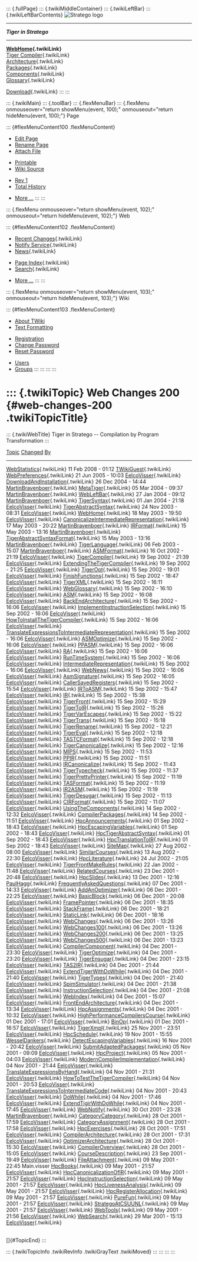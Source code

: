 ::: {.fullPage}
::: {.twikiMiddleContainer}
::: {.twikiLeftBar}
::: {.twikiLeftBarContents}
![Stratego
logo](../pub/Stratego/StrategoLogo/StrategoLogoTextlessWhite-100px.png)

------------------------------------------------------------------------

***Tiger in Stratego***

------------------------------------------------------------------------

**[WebHome](WebHome){.twikiLink}**\
[Tiger Compiler](TigerCompiler){.twikiLink}\
[Architecture](CompilerArchitecture){.twikiLink}\
[Packages](CompilerPackages){.twikiLink}\
[Components](CompilerComponent){.twikiLink}\
[Glossary](WebGlossary){.twikiLink}

[Download](DownloadAndInstallation){.twikiLink}
:::
:::

::: {.twikiMain}
::: {.toolBar}
::: {.flexMenuBar}
::: {.flexMenu onmouseover="return showMenu(event, 100);" onmouseout="return hideMenu(event, 100);"}
Page

::: {#flexMenuContent100 .flexMenuContent}
-   [Edit
    Page](http://www.program-transformation.org/edit/Tiger/WebChanges200?t=1536826690)
-   [Rename
    Page](http://www.program-transformation.org/rename/Tiger/WebChanges200)
-   [Attach
    File](http://www.program-transformation.org/attach/Tiger/WebChanges200)

<!-- -->

-   [Printable](http://www.program-transformation.org/view/Tiger/WebChanges200?skin=print.pattern)
-   [Wiki
    Source](http://www.program-transformation.org/view/Tiger/WebChanges200?skin=text&raw=on&contenttype=text/plain)

<!-- -->

-   [Rev
    1](http://www.program-transformation.org/view/Tiger/WebChanges200?rev=1.1)
-   [Total
    History](http://www.program-transformation.org/rdiff/Tiger/WebChanges200)

<!-- -->

-   [More
    \...](http://www.program-transformation.org/oops/Tiger/WebChanges200?template=oopsmore&param1=1.1&param2=1.1)
:::
:::

::: {.flexMenu onmouseover="return showMenu(event, 102);" onmouseout="return hideMenu(event, 102);"}
Web

::: {#flexMenuContent102 .flexMenuContent}
-   [Recent Changes](WebChanges){.twikiLink}
-   [Notify Service](WebNotify){.twikiLink}
-   [News](WebNews){.twikiLink}

<!-- -->

-   [Page Index](WebIndex){.twikiLink}
-   [Search](WebSearch){.twikiLink}

<!-- -->

-   [More
    \...](http://www.program-transformation.org/oops/Tiger/WebChanges200?template=oopsmore&param1=1.1&param2=1.1)
:::
:::

::: {.flexMenu onmouseover="return showMenu(event, 103);" onmouseout="return hideMenu(event, 103);"}
Wiki

::: {#flexMenuContent103 .flexMenuContent}
-   [About
    TWiki](http://www.program-transformation.org/view/TWiki/WebHome)
-   [Text
    Formatting](http://www.program-transformation.org/view/TWiki/TextFormattingRules)

<!-- -->

-   [Registration](http://www.program-transformation.org/view/TWiki/TWikiRegistration)
-   [Change
    Password](http://www.program-transformation.org/view/TWiki/ChangePassword)
-   [Reset
    Password](http://www.program-transformation.org/view/TWiki/ResetPassword)

<!-- -->

-   [Users](http://www.program-transformation.org/view/Main/TWikiUsers)
-   [Groups](http://www.program-transformation.org/view/Main/TWikiGroups)
:::
:::
:::
:::

::: {.twikiTopic}
Web Changes 200 {#web-changes-200 .twikiTopicTitle}
===============

::: {.twikiWebTitle}
Tiger in Stratego \-- Compilation by Program Transformation
:::

  [Topic](WebChanges200@sortcol=0&table=1&up=0#sorted_table "Sort by this column")                                   [Changed](WebChanges200@sortcol=1&table=1&up=0#sorted_table "Sort by this column")   [By](WebChanges200@sortcol=2&table=1&up=0#sorted_table "Sort by this column")
  ------------------------------------------------------------------------------------------------------------------ ------------------------------------------------------------------------------------ -------------------------------------------------------------------------------
  [WebStatistics](WebStatistics){.twikiLink}                                                                         11 Feb 2008 - 01:12                                                                  [TWikiGuest](../Main/TWikiGuest){.twikiLink}
  [WebPreferences](WebPreferences){.twikiLink}                                                                       21 Jun 2005 - 10:03                                                                  [EelcoVisser](../Main/EelcoVisser){.twikiLink}
  [DownloadAndInstallation](DownloadAndInstallation){.twikiLink}                                                     26 Dec 2004 - 14:44                                                                  [MartinBravenboer](../Main/MartinBravenboer){.twikiLink}
  [MetaTiger](MetaTiger){.twikiLink}                                                                                 05 Mar 2004 - 09:37                                                                  [MartinBravenboer](../Main/MartinBravenboer){.twikiLink}
  [WebLeftBar](WebLeftBar){.twikiLink}                                                                               27 Jan 2004 - 09:12                                                                  [MartinBravenboer](../Main/MartinBravenboer){.twikiLink}
  [TigerSyntax](http://www.program-transformation.org/Tiger/TigerSyntax){.twikiLink}                                 01 Jan 2004 - 21:18                                                                  [EelcoVisser](../Main/EelcoVisser){.twikiLink}
  [TigerAbstractSyntax](http://www.program-transformation.org/Tiger/TigerAbstractSyntax){.twikiLink}                 24 Nov 2003 - 08:31                                                                  [EelcoVisser](../Main/EelcoVisser){.twikiLink}
  [WebHome](WebHome){.twikiLink}                                                                                     18 May 2003 - 19:50                                                                  [EelcoVisser](../Main/EelcoVisser){.twikiLink}
  [CanonicalizeIntermediateRepresentation](CanonicalizeIntermediateRepresentation){.twikiLink}                       17 May 2003 - 20:22                                                                  [MartinBravenboer](../Main/MartinBravenboer){.twikiLink}
  [IRFormat](http://www.program-transformation.org/Tiger/IRFormat){.twikiLink}                                       15 May 2003 - 13:16                                                                  [MartinBravenboer](../Main/MartinBravenboer){.twikiLink}
  [TigerAbstractSyntaxFormat](TigerAbstractSyntaxFormat){.twikiLink}                                                 15 May 2003 - 13:16                                                                  [MartinBravenboer](../Main/MartinBravenboer){.twikiLink}
  [TigerLanguage](TigerLanguage){.twikiLink}                                                                         06 Feb 2003 - 15:07                                                                  [MartinBravenboer](../Main/MartinBravenboer){.twikiLink}
  [ASMFormat](http://www.program-transformation.org/Tiger/ASMFormat){.twikiLink}                                     16 Oct 2002 - 21:19                                                                  [EelcoVisser](../Main/EelcoVisser){.twikiLink}
  [TigerCompiler](TigerCompiler){.twikiLink}                                                                         19 Sep 2002 - 21:39                                                                  [EelcoVisser](../Main/EelcoVisser){.twikiLink}
  [ExtendingTheTigerCompiler](ExtendingTheTigerCompiler){.twikiLink}                                                 19 Sep 2002 - 21:25                                                                  [EelcoVisser](../Main/EelcoVisser){.twikiLink}
  [TigerOpt](TigerOpt){.twikiLink}                                                                                   15 Sep 2002 - 19:01                                                                  [EelcoVisser](../Main/EelcoVisser){.twikiLink}
  [FinishFunctions](http://www.program-transformation.org/Tiger/FinishFunctions){.twikiLink}                         15 Sep 2002 - 18:47                                                                  [EelcoVisser](../Main/EelcoVisser){.twikiLink}
  [TigerXML](TigerXML){.twikiLink}                                                                                   15 Sep 2002 - 16:11                                                                  [EelcoVisser](../Main/EelcoVisser){.twikiLink}
  [WebGlossary](WebGlossary){.twikiLink}                                                                             15 Sep 2002 - 16:10                                                                  [EelcoVisser](../Main/EelcoVisser){.twikiLink}
  [ASM](ASM){.twikiLink}                                                                                             15 Sep 2002 - 16:08                                                                  [EelcoVisser](../Main/EelcoVisser){.twikiLink}
  [BackEndArchitecture](BackEndArchitecture){.twikiLink}                                                             15 Sep 2002 - 16:06                                                                  [EelcoVisser](../Main/EelcoVisser){.twikiLink}
  [ImplementInstructionSelection](ImplementInstructionSelection){.twikiLink}                                         15 Sep 2002 - 16:06                                                                  [EelcoVisser](../Main/EelcoVisser){.twikiLink}
  [HowToInstallTheTigerCompiler](HowToInstallTheTigerCompiler){.twikiLink}                                           15 Sep 2002 - 16:06                                                                  [EelcoVisser](../Main/EelcoVisser){.twikiLink}
  [TranslateExpressionsToIntermediateRepresentation](TranslateExpressionsToIntermediateRepresentation){.twikiLink}   15 Sep 2002 - 16:06                                                                  [EelcoVisser](../Main/EelcoVisser){.twikiLink}
  [ASMOptimize](http://www.program-transformation.org/Tiger/ASMOptimize){.twikiLink}                                 15 Sep 2002 - 16:06                                                                  [EelcoVisser](../Main/EelcoVisser){.twikiLink}
  [PPASM](http://www.program-transformation.org/Tiger/PPASM){.twikiLink}                                             15 Sep 2002 - 16:06                                                                  [EelcoVisser](../Main/EelcoVisser){.twikiLink}
  [RA](http://www.program-transformation.org/Tiger/RA){.twikiLink}                                                   15 Sep 2002 - 16:06                                                                  [EelcoVisser](../Main/EelcoVisser){.twikiLink}
  [RunTimeSystem](http://www.program-transformation.org/Tiger/RunTimeSystem){.twikiLink}                             15 Sep 2002 - 16:06                                                                  [EelcoVisser](../Main/EelcoVisser){.twikiLink}
  [IntermediateRepresentation](http://www.program-transformation.org/Tiger/IntermediateRepresentation){.twikiLink}   15 Sep 2002 - 16:06                                                                  [EelcoVisser](../Main/EelcoVisser){.twikiLink}
  [WebNews](WebNews){.twikiLink}                                                                                     15 Sep 2002 - 16:06                                                                  [EelcoVisser](../Main/EelcoVisser){.twikiLink}
  [AsmSignature](http://www.program-transformation.org/Tiger/AsmSignature){.twikiLink}                               15 Sep 2002 - 16:05                                                                  [EelcoVisser](../Main/EelcoVisser){.twikiLink}
  [CallerSavedRegisters](CallerSavedRegisters){.twikiLink}                                                           15 Sep 2002 - 15:54                                                                  [EelcoVisser](../Main/EelcoVisser){.twikiLink}
  [IRToASM](IRToASM){.twikiLink}                                                                                     15 Sep 2002 - 15:47                                                                  [EelcoVisser](../Main/EelcoVisser){.twikiLink}
  [IR](IR){.twikiLink}                                                                                               15 Sep 2002 - 15:38                                                                  [EelcoVisser](../Main/EelcoVisser){.twikiLink}
  [TigerFront](TigerFront){.twikiLink}                                                                               15 Sep 2002 - 15:29                                                                  [EelcoVisser](../Main/EelcoVisser){.twikiLink}
  [TigerToIR](TigerToIR){.twikiLink}                                                                                 15 Sep 2002 - 15:26                                                                  [EelcoVisser](../Main/EelcoVisser){.twikiLink}
  [TigerVarEscapes](http://www.program-transformation.org/Tiger/TigerVarEscapes){.twikiLink}                         15 Sep 2002 - 15:22                                                                  [EelcoVisser](../Main/EelcoVisser){.twikiLink}
  [TigerTrans](TigerTrans){.twikiLink}                                                                               15 Sep 2002 - 15:18                                                                  [EelcoVisser](../Main/EelcoVisser){.twikiLink}
  [TigerRename](http://www.program-transformation.org/Tiger/TigerRename){.twikiLink}                                 15 Sep 2002 - 12:21                                                                  [EelcoVisser](../Main/EelcoVisser){.twikiLink}
  [TigerEval](http://www.program-transformation.org/Tiger/TigerEval){.twikiLink}                                     15 Sep 2002 - 12:18                                                                  [EelcoVisser](../Main/EelcoVisser){.twikiLink}
  [TASTCFormat](http://www.program-transformation.org/Tiger/TASTCFormat){.twikiLink}                                 15 Sep 2002 - 12:18                                                                  [EelcoVisser](../Main/EelcoVisser){.twikiLink}
  [TigerCanonicalize](http://www.program-transformation.org/Tiger/TigerCanonicalize){.twikiLink}                     15 Sep 2002 - 12:16                                                                  [EelcoVisser](../Main/EelcoVisser){.twikiLink}
  [MIPS](http://www.program-transformation.org/Tiger/MIPS){.twikiLink}                                               15 Sep 2002 - 11:53                                                                  [EelcoVisser](../Main/EelcoVisser){.twikiLink}
  [PPIR](http://www.program-transformation.org/Tiger/PPIR){.twikiLink}                                               15 Sep 2002 - 11:51                                                                  [EelcoVisser](../Main/EelcoVisser){.twikiLink}
  [IRCanonicalize](http://www.program-transformation.org/Tiger/IRCanonicalize){.twikiLink}                           15 Sep 2002 - 11:43                                                                  [EelcoVisser](../Main/EelcoVisser){.twikiLink}
  [TigerTypecheck](http://www.program-transformation.org/Tiger/TigerTypecheck){.twikiLink}                           15 Sep 2002 - 11:37                                                                  [EelcoVisser](../Main/EelcoVisser){.twikiLink}
  [TigerPrettyPrinter](http://www.program-transformation.org/Tiger/TigerPrettyPrinter){.twikiLink}                   15 Sep 2002 - 11:19                                                                  [EelcoVisser](../Main/EelcoVisser){.twikiLink}
  [TASFormat](http://www.program-transformation.org/Tiger/TASFormat){.twikiLink}                                     15 Sep 2002 - 11:19                                                                  [EelcoVisser](../Main/EelcoVisser){.twikiLink}
  [IR2ASM](http://www.program-transformation.org/Tiger/IR2ASM){.twikiLink}                                           15 Sep 2002 - 11:19                                                                  [EelcoVisser](../Main/EelcoVisser){.twikiLink}
  [TigerDesugar](http://www.program-transformation.org/Tiger/TigerDesugar){.twikiLink}                               15 Sep 2002 - 11:13                                                                  [EelcoVisser](../Main/EelcoVisser){.twikiLink}
  [CIRFormat](http://www.program-transformation.org/Tiger/CIRFormat){.twikiLink}                                     15 Sep 2002 - 11:07                                                                  [EelcoVisser](../Main/EelcoVisser){.twikiLink}
  [UsingTheComponents](UsingTheComponents){.twikiLink}                                                               14 Sep 2002 - 12:32                                                                  [EelcoVisser](../Main/EelcoVisser){.twikiLink}
  [CompilerPackages](CompilerPackages){.twikiLink}                                                                   14 Sep 2002 - 11:51                                                                  [EelcoVisser](../Main/EelcoVisser){.twikiLink}
  [HpcAnnouncements](HpcAnnouncements){.twikiLink}                                                                   01 Sep 2002 - 18:43                                                                  [EelcoVisser](../Main/EelcoVisser){.twikiLink}
  [HpcEscapingVariables](HpcEscapingVariables){.twikiLink}                                                           01 Sep 2002 - 18:43                                                                  [EelcoVisser](../Main/EelcoVisser){.twikiLink}
  [HpcTigerAbstractSyntax](HpcTigerAbstractSyntax){.twikiLink}                                                       01 Sep 2002 - 18:43                                                                  [EelcoVisser](../Main/EelcoVisser){.twikiLink}
  [HpcTranslationToIR](HpcTranslationToIR){.twikiLink}                                                               01 Sep 2002 - 18:43                                                                  [EelcoVisser](../Main/EelcoVisser){.twikiLink}
  [SiteMap](SiteMap){.twikiLink}                                                                                     27 Aug 2002 - 08:00                                                                  [EelcoVisser](../Main/EelcoVisser){.twikiLink}
  [SimilarCourses](SimilarCourses){.twikiLink}                                                                       13 Aug 2002 - 22:30                                                                  [EelcoVisser](../Main/EelcoVisser){.twikiLink}
  [HpcLiterature](HpcLiterature){.twikiLink}                                                                         24 Jul 2002 - 21:05                                                                  [EelcoVisser](../Main/EelcoVisser){.twikiLink}
  [TigerFrontMakeRules](TigerFrontMakeRules){.twikiLink}                                                             22 Jan 2002 - 11:48                                                                  [EelcoVisser](../Main/EelcoVisser){.twikiLink}
  [RelatedCourses](RelatedCourses){.twikiLink}                                                                       23 Dec 2001 - 20:48                                                                  [EelcoVisser](../Main/EelcoVisser){.twikiLink}
  [HpcSlides](HpcSlides){.twikiLink}                                                                                 13 Dec 2001 - 12:16                                                                  [PaulHagg](../Main/PaulHagg){.twikiLink}
  [FrequentlyAskedQuestions](FrequentlyAskedQuestions){.twikiLink}                                                   07 Dec 2001 - 14:33                                                                  [EelcoVisser](../Main/EelcoVisser){.twikiLink}
  [AddAnOptimizer](AddAnOptimizer){.twikiLink}                                                                       06 Dec 2001 - 22:25                                                                  [EelcoVisser](../Main/EelcoVisser){.twikiLink}
  [BasicBlock](BasicBlock){.twikiLink}                                                                               06 Dec 2001 - 20:08                                                                  [EelcoVisser](../Main/EelcoVisser){.twikiLink}
  [FramePointer](FramePointer){.twikiLink}                                                                           06 Dec 2001 - 18:35                                                                  [EelcoVisser](../Main/EelcoVisser){.twikiLink}
  [StackFrame](StackFrame){.twikiLink}                                                                               06 Dec 2001 - 18:21                                                                  [EelcoVisser](../Main/EelcoVisser){.twikiLink}
  [StaticLink](StaticLink){.twikiLink}                                                                               06 Dec 2001 - 18:16                                                                  [EelcoVisser](../Main/EelcoVisser){.twikiLink}
  [WebChanges](WebChanges){.twikiLink}                                                                               06 Dec 2001 - 13:26                                                                  [EelcoVisser](../Main/EelcoVisser){.twikiLink}
  [WebChanges100](WebChanges100){.twikiLink}                                                                         06 Dec 2001 - 13:26                                                                  [EelcoVisser](../Main/EelcoVisser){.twikiLink}
  [WebChanges200](WebChanges200){.twikiLink}                                                                         06 Dec 2001 - 13:25                                                                  [EelcoVisser](../Main/EelcoVisser){.twikiLink}
  [WebChanges500](WebChanges500){.twikiLink}                                                                         06 Dec 2001 - 13:23                                                                  [EelcoVisser](../Main/EelcoVisser){.twikiLink}
  [CompilerComponent](CompilerComponent){.twikiLink}                                                                 04 Dec 2001 - 23:30                                                                  [EelcoVisser](../Main/EelcoVisser){.twikiLink}
  [TigerOptimize](TigerOptimize){.twikiLink}                                                                         04 Dec 2001 - 23:20                                                                  [EelcoVisser](../Main/EelcoVisser){.twikiLink}
  [TigerEnsugar](TigerEnsugar){.twikiLink}                                                                           04 Dec 2001 - 23:15                                                                  [EelcoVisser](../Main/EelcoVisser){.twikiLink}
  [TAS2IR](TAS2IR){.twikiLink}                                                                                       04 Dec 2001 - 21:44                                                                  [EelcoVisser](../Main/EelcoVisser){.twikiLink}
  [ExtendTigerWithDoWhile](ExtendTigerWithDoWhile){.twikiLink}                                                       04 Dec 2001 - 21:40                                                                  [EelcoVisser](../Main/EelcoVisser){.twikiLink}
  [TigerTypes](TigerTypes){.twikiLink}                                                                               04 Dec 2001 - 21:40                                                                  [EelcoVisser](../Main/EelcoVisser){.twikiLink}
  [SpimSimulator](SpimSimulator){.twikiLink}                                                                         04 Dec 2001 - 21:38                                                                  [EelcoVisser](../Main/EelcoVisser){.twikiLink}
  [InstructionSelection](InstructionSelection){.twikiLink}                                                           04 Dec 2001 - 21:08                                                                  [EelcoVisser](../Main/EelcoVisser){.twikiLink}
  [WebIndex](WebIndex){.twikiLink}                                                                                   04 Dec 2001 - 15:07                                                                  [EelcoVisser](../Main/EelcoVisser){.twikiLink}
  [FrontEndArchitecture](FrontEndArchitecture){.twikiLink}                                                           04 Dec 2001 - 13:34                                                                  [EelcoVisser](../Main/EelcoVisser){.twikiLink}
  [HpcAssignments](HpcAssignments){.twikiLink}                                                                       04 Dec 2001 - 10:32                                                                  [EelcoVisser](../Main/EelcoVisser){.twikiLink}
  [HighPerformanceCompilersCourse](HighPerformanceCompilersCourse){.twikiLink}                                       01 Dec 2001 - 17:01                                                                  [EelcoVisser](../Main/EelcoVisser){.twikiLink}
  [BinOp](BinOp){.twikiLink}                                                                                         01 Dec 2001 - 16:57                                                                  [EelcoVisser](../Main/EelcoVisser){.twikiLink}
  [TigerXmpl](TigerXmpl){.twikiLink}                                                                                 25 Nov 2001 - 23:51                                                                  [EelcoVisser](../Main/EelcoVisser){.twikiLink}
  [HpcSchedule](HpcSchedule){.twikiLink}                                                                             19 Nov 2001 - 15:55                                                                  [WesselDankers](../Main/WesselDankers){.twikiLink}
  [DetectEscapingVariables](DetectEscapingVariables){.twikiLink}                                                     16 Nov 2001 - 20:42                                                                  [EelcoVisser](../Main/EelcoVisser){.twikiLink}
  [SubmitAdaptedPackages](SubmitAdaptedPackages){.twikiLink}                                                         05 Nov 2001 - 09:09                                                                  [EelcoVisser](../Main/EelcoVisser){.twikiLink}
  [HpcProject](HpcProject){.twikiLink}                                                                               05 Nov 2001 - 04:03                                                                  [EelcoVisser](../Main/EelcoVisser){.twikiLink}
  [ModernCompilerImplementation](ModernCompilerImplementation){.twikiLink}                                           04 Nov 2001 - 21:44                                                                  [EelcoVisser](../Main/EelcoVisser){.twikiLink}
  [TranslateExpressionsByHand](TranslateExpressionsByHand){.twikiLink}                                               04 Nov 2001 - 21:31                                                                  [EelcoVisser](../Main/EelcoVisser){.twikiLink}
  [HowToTestTheTigerCompiler](HowToTestTheTigerCompiler){.twikiLink}                                                 04 Nov 2001 - 20:53                                                                  [EelcoVisser](../Main/EelcoVisser){.twikiLink}
  [TranslateExpressionsToIntermediateCode](TranslateExpressionsToIntermediateCode){.twikiLink}                       04 Nov 2001 - 20:43                                                                  [EelcoVisser](../Main/EelcoVisser){.twikiLink}
  [DoWhile](DoWhile){.twikiLink}                                                                                     04 Nov 2001 - 17:46                                                                  [EelcoVisser](../Main/EelcoVisser){.twikiLink}
  [ExtendTigirWithDoWhile](ExtendTigirWithDoWhile){.twikiLink}                                                       04 Nov 2001 - 17:45                                                                  [EelcoVisser](../Main/EelcoVisser){.twikiLink}
  [WebNotify](WebNotify){.twikiLink}                                                                                 30 Oct 2001 - 23:28                                                                  [MartinBravenboer](../Main/MartinBravenboer){.twikiLink}
  [CategoryCategory](CategoryCategory){.twikiLink}                                                                   28 Oct 2001 - 17:59                                                                  [EelcoVisser](../Main/EelcoVisser){.twikiLink}
  [CategoryAssignment](CategoryAssignment){.twikiLink}                                                               28 Oct 2001 - 17:58                                                                  [EelcoVisser](../Main/EelcoVisser){.twikiLink}
  [HpcExercises](HpcExercises){.twikiLink}                                                                           28 Oct 2001 - 17:51                                                                  [EelcoVisser](../Main/EelcoVisser){.twikiLink}
  [CompilerArchitecture](CompilerArchitecture){.twikiLink}                                                           28 Oct 2001 - 17:31                                                                  [EelcoVisser](../Main/EelcoVisser){.twikiLink}
  [OptimizerArchitecture](OptimizerArchitecture){.twikiLink}                                                         28 Oct 2001 - 15:30                                                                  [EelcoVisser](../Main/EelcoVisser){.twikiLink}
  [CompilerOverview](CompilerOverview){.twikiLink}                                                                   28 Oct 2001 - 15:05                                                                  [EelcoVisser](../Main/EelcoVisser){.twikiLink}
  [CourseDescription](CourseDescription){.twikiLink}                                                                 23 Sep 2001 - 19:49                                                                  [EelcoVisser](../Main/EelcoVisser){.twikiLink}
  [FileAttachment](FileAttachment){.twikiLink}                                                                       09 May 2001 - 22:45                                                                  Main.visser
  [HpcBooks](HpcBooks){.twikiLink}                                                                                   09 May 2001 - 21:57                                                                  [EelcoVisser](../Main/EelcoVisser){.twikiLink}
  [HpcCanonicalizationOfIR](HpcCanonicalizationOfIR){.twikiLink}                                                     09 May 2001 - 21:57                                                                  [EelcoVisser](../Main/EelcoVisser){.twikiLink}
  [HpcInstructionSelection](HpcInstructionSelection){.twikiLink}                                                     09 May 2001 - 21:57                                                                  [EelcoVisser](../Main/EelcoVisser){.twikiLink}
  [HpcLivenessAnalysis](HpcLivenessAnalysis){.twikiLink}                                                             09 May 2001 - 21:57                                                                  [EelcoVisser](../Main/EelcoVisser){.twikiLink}
  [HpcRegisterAllocation](HpcRegisterAllocation){.twikiLink}                                                         09 May 2001 - 21:57                                                                  [EelcoVisser](../Main/EelcoVisser){.twikiLink}
  [PureFun](PureFun){.twikiLink}                                                                                     09 May 2001 - 21:57                                                                  [EelcoVisser](../Main/EelcoVisser){.twikiLink}
  [StrategoAtCSUUNL](StrategoAtCSUUNL){.twikiLink}                                                                   09 May 2001 - 21:57                                                                  [EelcoVisser](../Main/EelcoVisser){.twikiLink}
  [WebTools](WebTools){.twikiLink}                                                                                   09 May 2001 - 21:56                                                                  [EelcoVisser](../Main/EelcoVisser){.twikiLink}
  [WebSearch](WebSearch){.twikiLink}                                                                                 29 Mar 2001 - 15:13                                                                  [EelcoVisser](../Main/EelcoVisser){.twikiLink}

\
[]{#TopicEnd}
:::

::: {.twikiTopicInfo .twikiRevInfo .twikiGrayText .twikiMoved}
:::
:::
:::
:::
